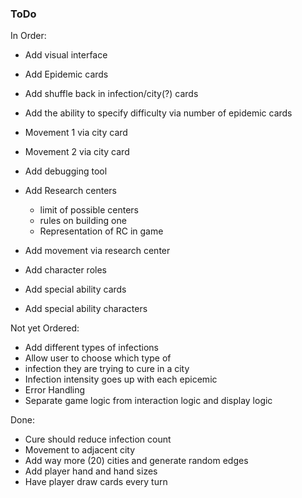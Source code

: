 ### ToDo

In Order:
* Add visual interface

* Add Epidemic cards
* Add shuffle back in infection/city(?) cards
* Add the ability to specify difficulty via number of epidemic cards

* Movement 1 via city card
* Movement 2 via city card

* Add debugging tool

* Add Research centers
    * limit of possible centers
    * rules on building one
    * Representation of RC in game
* Add movement via research center

* Add character roles
* Add special ability cards
* Add special ability characters


Not yet Ordered:
* Add different types of infections
* Allow user to choose which type of
* infection they are trying to cure in a city
* Infection intensity goes up with each epicemic
* Error Handling
* Separate game logic from interaction logic and display logic

Done:
* Cure should reduce infection count
* Movement to adjacent city
* Add way more (20) cities and generate random edges
* Add player hand and hand sizes
* Have player draw cards every turn